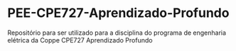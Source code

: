# PEE-CPE727-Aprendizado-Profundo
Repositório para ser utilizado para a disciplina do programa de engenharia elétrica da Coppe CPE727 Aprendizado Profundo
